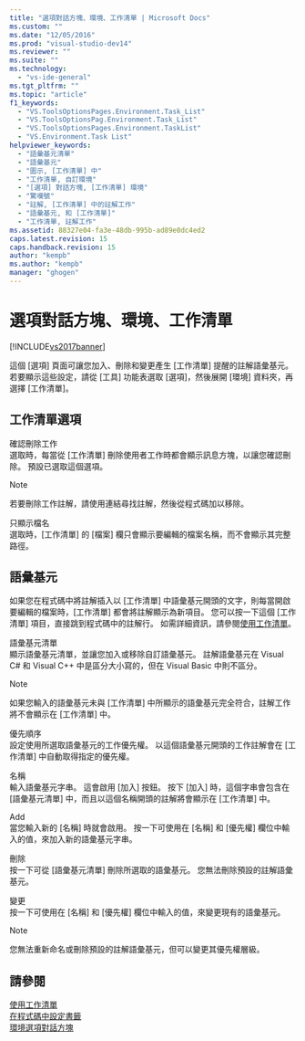 ```yaml
---
title: "選項對話方塊、環境、工作清單 | Microsoft Docs"
ms.custom: ""
ms.date: "12/05/2016"
ms.prod: "visual-studio-dev14"
ms.reviewer: ""
ms.suite: ""
ms.technology: 
  - "vs-ide-general"
ms.tgt_pltfrm: ""
ms.topic: "article"
f1_keywords: 
  - "VS.ToolsOptionsPages.Environment.Task_List"
  - "VS.ToolsOptionsPag.Environment.Task_List"
  - "VS.ToolsOptionsPages.Environment.TaskList"
  - "VS.Environment.Task List"
helpviewer_keywords: 
  - "語彙基元清單"
  - "語彙基元"
  - "圖示, [工作清單] 中"
  - "工作清單, 自訂環境"
  - "[選項] 對話方塊, [工作清單] 環境"
  - "驚嘆號"
  - "註解, [工作清單] 中的註解工作"
  - "語彙基元, 和 [工作清單]"
  - "工作清單, 註解工作"
ms.assetid: 88327e04-fa3e-48db-995b-ad89e0dc4ed2
caps.latest.revision: 15
caps.handback.revision: 15
author: "kempb"
ms.author: "kempb"
manager: "ghogen"
---
```

# 選項對話方塊、環境、工作清單
[!INCLUDE[vs2017banner](../../code-quality/includes/vs2017banner.md)]

這個 \[選項\] 頁面可讓您加入、刪除和變更產生 \[工作清單\] 提醒的註解語彙基元。  若要顯示這些設定，請從 \[工具\] 功能表選取 \[選項\]，然後展開 \[環境\] 資料夾，再選擇 \[工作清單\]。  
  
## 工作清單選項  
 確認刪除工作  
 選取時，每當從 \[工作清單\] 刪除使用者工作時都會顯示訊息方塊，以讓您確認刪除。  預設已選取這個選項。  
  
> [!NOTE]
>  若要刪除工作註解，請使用連結尋找註解，然後從程式碼加以移除。  
  
 只顯示檔名  
 選取時，\[工作清單\] 的 \[檔案\] 欄只會顯示要編輯的檔案名稱，而不會顯示其完整路徑。  
  
## 語彙基元  
 如果您在程式碼中將註解插入以 \[工作清單\] 中語彙基元開頭的文字，則每當開啟要編輯的檔案時，\[工作清單\] 都會將註解顯示為新項目。  您可以按一下這個 \[工作清單\] 項目，直接跳到程式碼中的註解行。  如需詳細資訊，請參閱[使用工作清單](../../ide/using-the-task-list.md)。  
  
 語彙基元清單  
 顯示語彙基元清單，並讓您加入或移除自訂語彙基元。  註解語彙基元在 Visual C\# 和 Visual C\+\+ 中是區分大小寫的，但在 Visual Basic 中則不區分。  
  
> [!NOTE]
>  如果您輸入的語彙基元未與 \[工作清單\] 中所顯示的語彙基元完全符合，註解工作將不會顯示在 \[工作清單\] 中。  
  
 優先順序  
 設定使用所選取語彙基元的工作優先權。  以這個語彙基元開頭的工作註解會在 \[工作清單\] 中自動取得指定的優先權。  
  
 名稱  
 輸入語彙基元字串。  這會啟用 \[加入\] 按鈕。  按下 \[加入\] 時，這個字串會包含在 \[語彙基元清單\] 中，而且以這個名稱開頭的註解將會顯示在 \[工作清單\] 中。  
  
 Add  
 當您輸入新的 \[名稱\] 時就會啟用。  按一下可使用在 \[名稱\] 和 \[優先權\] 欄位中輸入的值，來加入新的語彙基元字串。  
  
 刪除  
 按一下可從 \[語彙基元清單\] 刪除所選取的語彙基元。  您無法刪除預設的註解語彙基元。  
  
 變更  
 按一下可使用在 \[名稱\] 和 \[優先權\] 欄位中輸入的值，來變更現有的語彙基元。  
  
> [!NOTE]
>  您無法重新命名或刪除預設的註解語彙基元，但可以變更其優先權層級。  
  
## 請參閱  
 [使用工作清單](../../ide/using-the-task-list.md)   
 [在程式碼中設定書籤](../../ide/setting-bookmarks-in-code.md)   
 [環境選項對話方塊](../../ide/reference/environment-options-dialog-box.md)